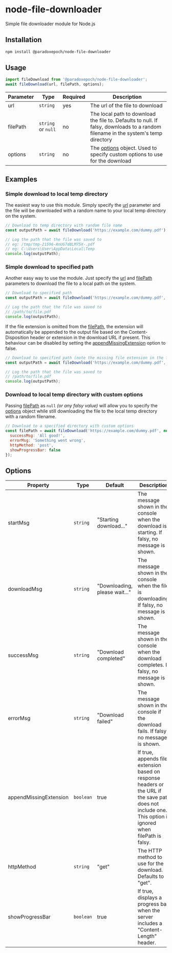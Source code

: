 # node-file-downloader

Simple file downloader module for Node.js

## Installation

```bash
npm install @paradoxepoch/node-file-downloader
```

## Usage

```javascript
import fileDownload from '@paradoxepoch/node-file-downloader';
await fileDownload(url, filePath, options);
```

| Parameter | Type               | Required | Description                                                     |
| --------- | ------------------ | -------- | --------------------------------------------------------------- |
| url       | `string`           | yes      | The url of the file to download |
| filePath  | `string` or `null` | no       | The local path to download the file to. Defaults to null. If falsy, downloads to a random filename in the system's temp directory |
| options   | `string`           | no       | The [options](#options) object. Used to specify custom options to use for the download |

## Examples

### Simple download to local temp directory

The easiest way to use this module. Simply specify the [url](#usage) parameter and the file will be downloaded with a random name to your local temp directory on the system.

```javascript
// Download to temp directory with random file name
const outputPath = await fileDownload('https://example.com/dummy.pdf');

// Log the path that the file was saved to
// eg: /tmp/tmp-21596-AnUG7d8LM75X-.pdf
// eg: C:\Users\User\AppData\Local\Temp
console.log(outputPath);
```

### Simple download to specified path

Another easy way to use the module. Just specify the [url](#usage) and [filePath](#usage) parameters to download the file to a local path on the system.

```javascript
// Download to specified path
const outputPath = await fileDownload('https://example.com/dummy.pdf', '/path/to/file.pdf');

// Log the path that the file was saved to
// /path/to/file.pdf
console.log(outputPath);
```

If the file extension is omitted from the [filePath](#usage), the extension will automatically be appended to the output file based on the Content-Disposition header or extension in the download URL if present. This behaviour can be disabled by setting the [appendMissingExtension](#options) option to false.

```javascript
// Download to specified path (note the missing file extension in the filePath param)
const outputPath = await fileDownload('https://example.com/dummy.pdf', '/path/to/file');

// Log the path that the file was saved to
// /path/to/file.pdf
console.log(outputPath);
```

### Download to local temp directory with custom options

Passing [filePath](#usage) as `null` *(or any falsy value)* will allow you to specify the [options](#options) object while still downloading the file to the local temp directory with a random filename.

```javascript
// Download to a specified directory with custom options
const filePath = await fileDownload('https://example.com/dummy.pdf', null, {
  successMsg: 'All good!',
  errorMsg: 'Something went wrong',
  httpMethod: 'post',
  showProgressBar: false
});
```

## Options

| Property               | Type                    | Default                        | Description                                                     |
| ---------------------- | ----------------------- | ------------------------------ | --------------------------------------------------------------- |
| startMsg               | `string`                | "Starting download..."         | The message shown in the console when the download is starting. If falsy, no message is shown.  |
| downloadMsg            | `string`                | "Downloading, please wait..."  | The message shown in the console when the file is downloading. If falsy, no message is shown.   |
| successMsg             | `string`                | "Download completed"           | The message shown in the console when the download completes. If falsy, no message is shown.    |
| errorMsg               | `string`                | "Download failed"              | The message shown in the console if the download fails. If falsy, no message is shown.          |
| appendMissingExtension | `boolean`               | true                           | If true, appends file extension based on response headers or the URL if the save path does not include one. This option is ignored when filePath is falsy. |
| httpMethod             | `string`                | "get"                          | The HTTP method to use for the download. Defaults to "get".      |
| showProgressBar        | `boolean`               | true                           | If true, displays a progress bar when the server includes a "Content-Length" header. |
